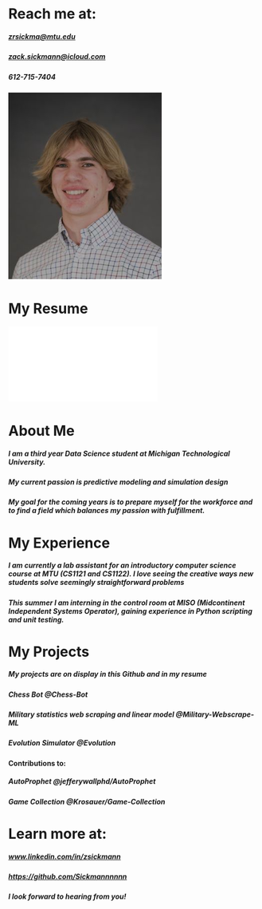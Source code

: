 # Reach me at:
##### zrsickma@mtu.edu
##### zack.sickmann@icloud.com
##### 612-715-7404
![Professional Headshot](resources/HeadShot.jpg)
# My Resume
![Resume](resources/Resume.pdf)
# About Me
##### I am a third year Data Science student at Michigan Technological University.
##### My current passion is predictive modeling and simulation design
##### My goal for the coming years is to prepare myself for the workforce and to find a field which balances my passion with fulfillment.
# My Experience
##### I am currently a lab assistant for an introductory computer science course at MTU (CS1121 and CS1122). I love seeing the creative ways new students solve seemingly straightforward problems
##### This summer I am interning in the control room at MISO (Midcontinent Independent Systems Operator), gaining experience in Python scripting and unit testing.
# My Projects
##### My projects are on display in this Github and in my resume
##### Chess Bot @Chess-Bot
##### Military statistics web scraping and linear model @Military-Webscrape-ML
##### Evolution Simulator @Evolution
#### Contributions to:
##### AutoProphet @jefferywallphd/AutoProphet
##### Game Collection @Krosauer/Game-Collection
# Learn more at:
##### www.linkedin.com/in/zsickmann
##### https://github.com/Sickmannnnnn
##### I look forward to hearing from you!

